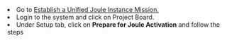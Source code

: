 <li>Go to <a href="https://discovery-center.cloud.sap/missiondetail/4538/4826/"</href>Establish a Unified Joule Instance Mission.</a></li> 
<li>Login to the system and click on Project Board. </li>
<li>Under Setup tab, click on <b>Prepare for Joule Activation</b> and follow the steps </li>
